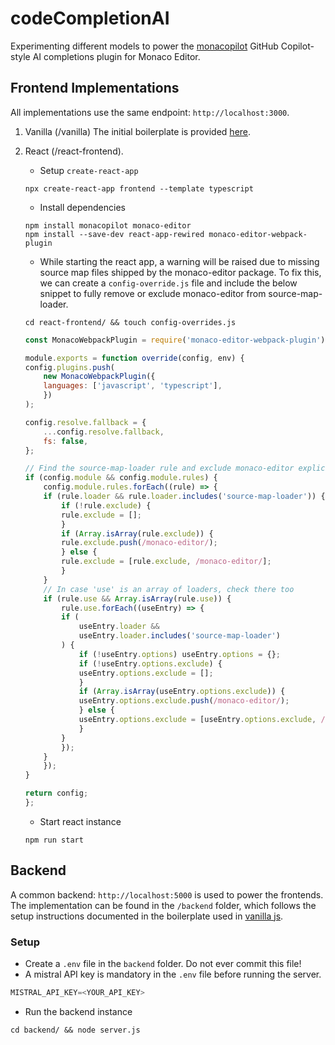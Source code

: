 # codeCompletionAI
Experimenting different models to power the [monacopilot](https://monacopilot.dev/) GitHub Copilot-style AI completions plugin for Monaco Editor.

## Frontend Implementations
All implementations use the same endpoint: `http://localhost:3000`.
1. Vanilla (/vanilla)
The initial boilerplate is provided [here](https://monacopilot.dev/examples/vanilla-js.html).

2. React (/react-frontend).
    - Setup `create-react-app`
    ```shell
    npx create-react-app frontend --template typescript
    ```

    - Install dependencies
    ```shell
    npm install monacopilot monaco-editor
    npm install --save-dev react-app-rewired monaco-editor-webpack-plugin
    ```

    - While starting the react app, a warning will be raised due to missing source map files shipped by the monaco-editor package. To fix this, we can create a `config-override.js` file and include the below snippet to fully remove or exclude monaco-editor from source-map-loader.
    
    ```shell
    cd react-frontend/ && touch config-overrides.js
    ```

    ```javascript
    const MonacoWebpackPlugin = require('monaco-editor-webpack-plugin');

    module.exports = function override(config, env) {
    config.plugins.push(
        new MonacoWebpackPlugin({
        languages: ['javascript', 'typescript'],
        })
    );

    config.resolve.fallback = {
        ...config.resolve.fallback,
        fs: false,
    };

    // Find the source-map-loader rule and exclude monaco-editor explicitly
    if (config.module && config.module.rules) {
        config.module.rules.forEach((rule) => {
        if (rule.loader && rule.loader.includes('source-map-loader')) {
            if (!rule.exclude) {
            rule.exclude = [];
            }
            if (Array.isArray(rule.exclude)) {
            rule.exclude.push(/monaco-editor/);
            } else {
            rule.exclude = [rule.exclude, /monaco-editor/];
            }
        }
        // In case 'use' is an array of loaders, check there too
        if (rule.use && Array.isArray(rule.use)) {
            rule.use.forEach((useEntry) => {
            if (
                useEntry.loader &&
                useEntry.loader.includes('source-map-loader')
            ) {
                if (!useEntry.options) useEntry.options = {};
                if (!useEntry.options.exclude) {
                useEntry.options.exclude = [];
                }
                if (Array.isArray(useEntry.options.exclude)) {
                useEntry.options.exclude.push(/monaco-editor/);
                } else {
                useEntry.options.exclude = [useEntry.options.exclude, /monaco-editor/];
                }
            }
            });
        }
        });
    }

    return config;
    };

    ```

    - Start react instance
    
    ```shell
    npm run start
    ```

## Backend
A common backend: `http://localhost:5000` is used to power the frontends. The implementation can be found in the `/backend` folder, which follows the setup instructions documented in the boilerplate used in [vanilla js](https://monacopilot.dev/examples/vanilla-js.html).

### Setup
- Create a `.env` file in the `backend` folder. Do not ever commit this file!
- A mistral API key is mandatory in the `.env` file before running the server.
```javascript
MISTRAL_API_KEY=<YOUR_API_KEY>
```

- Run the backend instance
```shell
cd backend/ && node server.js
```